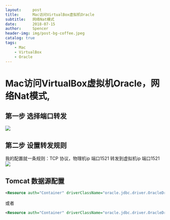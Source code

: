 ```yaml
---
layout:     post
title:      Mac访问VirtualBox虚拟机Oracle
subtitle:   网络Nat模式
date:       2018-07-15
author:     Spencer
header-img: img/post-bg-coffee.jpeg
catalog: true
tags:
    - Mac
    - VirtualBox
    - Oracle
---
```


# Mac访问VirtualBox虚拟机Oracle，网络Nat模式,

## 第一步 选择端口转发
![](https://spencerzhang.github.io/resource/15315892439164.jpg)


## 第二步 设置转发规则
我的配置就一条规则：TCP 协议，物理机ip 端口1521 转发到虚拟机ip 端口1521
![](https://spencerzhang.github.io/resource/15315892515031.jpg)


## Tomcat 数据源配置

```xml
<Resource auth="Container" driverClassName="oracle.jdbc.driver.OracleDriver" name="jdbc/xxx" password="xxx" type="javax.sql.DataSource" url="jdbc:oracle:thin:@127.0.0.1:1521/orcl" username="xxx"/>
```

或者

```xml
<Resource auth="Container" driverClassName="oracle.jdbc.driver.OracleDriver" name="jdbc/xxx" password="xxx" type="javax.sql.DataSource" url="jdbc:oracle:thin:@127.0.0.1:1521:orcl" username="xxx"/>
```